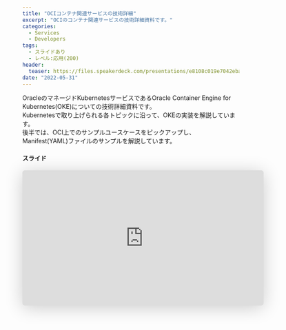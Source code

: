 ```yaml
---
title: "OCIコンテナ関連サービスの技術詳細"
excerpt: "OCIのコンテナ関連サービスの技術詳細資料です。"
categories:
  - Services
  - Developers
tags:
  - スライドあり
  - レベル:応用(200)
header:
  teaser: https://files.speakerdeck.com/presentations/e8108c019e7042ebaf287bd76162906e/slide_0.jpg?21587736
date: "2022-05-31"
---
```


OracleのマネージドKubernetesサービスであるOracle Container Engine for Kubernetes(OKE)についての技術詳細資料です。  
Kubernetesで取り上げられる各トピックに沿って、OKEの実装を解説しています。  
後半では、OCI上でのサンプルユースケースをピックアップし、Manifest(YAML)ファイルのサンプルを解説しています。

#### スライド

<div style="max-width:768px">

<!-- Speakerdeckから Embeded リンクを取得して貼り付け (ここから) -->
<iframe class="speakerdeck-iframe" frameborder="0" src="https://speakerdeck.com/player/e8108c019e7042ebaf287bd76162906e" title="OCIコンテナサービス関連の技術詳細 /oke-ocir-details" allowfullscreen="true" mozallowfullscreen="true" webkitallowfullscreen="true" style="border: 0px; background: padding-box padding-box rgba(0, 0, 0, 0.1); margin: 0px; padding: 0px; border-radius: 6px; box-shadow: rgba(0, 0, 0, 0.2) 0px 5px 40px; width: 560px; height: 314px;" data-ratio="1.78343949044586"></iframe>
<!-- Speakerdeckから Embeded リンクを取得して貼り付け (ここまで) -->

</div>